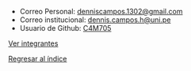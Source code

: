 
- Correo Personal: denniscampos.1302@gmail.com
- Correo institucional: dennis.campos.h@uni.pe
- Usuario de Github: [C4M705]((https://github.com/C4M705))

[Ver integrantes](../integrantes.md)

[Regresar al índice](../../README.md)
